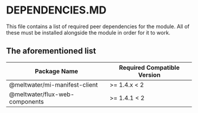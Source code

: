 # DEPENDENCIES.MD
  This file contains a list of required peer dependencies for the module. All of these must be installed alongside the module in order for it to work.

## The aforementioned list

| Package Name | Required Compatible Version |
| --- | --- |
| @meltwater/mi-manifest-client | >= 1.4.x < 2 |
| @meltwater/flux-web-components | >= 1.4.1 < 2 |